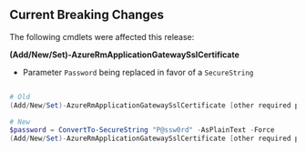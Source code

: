 <!--
    Please leave this section at the top of the breaking change documentation.

    New breaking changes should go under the section titled "Current Breaking Changes", and should adhere to the following format:

    ## Current Breaking Changes

    The following cmdlets were affected this release:

    **Cmdlet 1**
    - Description of what has changed

    ```powershell
    # Old
    # Sample of how the cmdlet was previously called

    # New
    # Sample of how the cmdlet should now be called
    ```

    ## Release X.0.0

    The following cmdlets were affected this release:

    **Cmdlet 1**
    - Description of what has changed

    ```powershell
    # Old
    # Sample of how the cmdlet was previously called

    # New
    # Sample of how the cmdlet should now be called
    ```

    Note: the above sections follow the template found in the link below: 

    https://github.com/Azure/azure-powershell/blob/dev/documentation/breaking-changes/breaking-change-template.md
-->

## Current Breaking Changes

The following cmdlets were affected this release:

**(Add/New/Set)-AzureRmApplicationGatewaySslCertificate**
- Parameter ``Password`` being replaced in favor of a ``SecureString``

```powershell

# Old
(Add/New/Set)-AzureRmApplicationGatewaySslCertificate [other required parameters] -Password "P@ssw0rd"

# New
$password = ConvertTo-SecureString "P@ssw0rd" -AsPlainText -Force
(Add/New/Set)-AzureRmApplicationGatewaySslCertificate [other required parameters] -Password $password
```